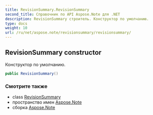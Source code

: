 ```yaml
---
title: RevisionSummary.RevisionSummary
second_title: Справочник по API Aspose.Note для .NET
description: RevisionSummary строитель. Конструктор по умолчанию.
type: docs
weight: 10
url: /ru/net/aspose.note/revisionsummary/revisionsummary/
---
```

## RevisionSummary constructor

Конструктор по умолчанию.

```csharp
public RevisionSummary()
```

### Смотрите также

* class [RevisionSummary](../)
* пространство имен [Aspose.Note](../../revisionsummary/)
* сборка [Aspose.Note](../../../)


